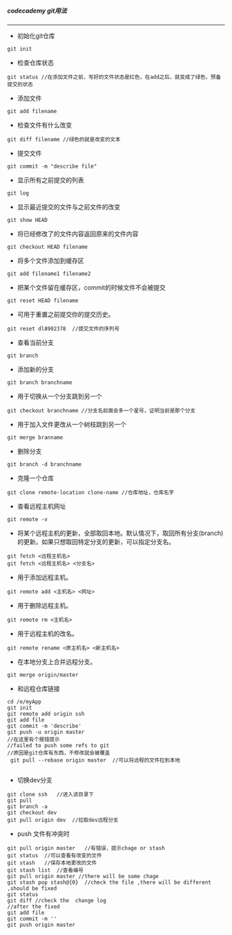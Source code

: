 ##### codecademy git用法

------
* 初始化git仓库
```
git init
```
* 检查仓库状态
```
git status //在添加文件之前，写好的文件状态是红色，在add之后，就变成了绿色，预备提交的状态
```
* 添加文件
```
git add filename
```
* 检查文件有什么改变
```
git diff filename //绿色的就是改变的文本
```
* 提交文件
```
git commit -m "describe file"
```
* 显示所有之前提交的列表
```
git log
```
* 显示最近提交的文件与之前文件的改变
```
git show HEAD
```
* 将已经修改了的文件内容返回原来的文件内容
```
git checkout HEAD filename
```
* 将多个文件添加到缓存区
```
git add filename1 filename2
```
* 把某个文件留在缓存区，commit的时候文件不会被提交
```
git reset HEAD filename
```
* 可用于重置之前提交你的提交历史。
```
git reset dl8902378  //提交文件的序列号
```
* 查看当前分支
```
git branch
```
* 添加新的分支
```
git branch branchname
```
* 用于切换从一个分支跳到另一个
```
git checkout branchname //分支名前面会多一个星号，证明当前是那个分支
```
* 用于加入文件更改从一个树枝跳到另一个
```
git merge branname
```
* 删除分支
```
git branch -d branchname
```
* 克隆一个仓库
```
git clone remote-location clone-name //仓库地址，仓库名字
```
* 查看远程主机网址
```
git remote -v
```
* 将某个远程主机的更新，全部取回本地。默认情况下，取回所有分支(branch)的更新。如果只想取回特定分支的更新，可以指定分支名。
```
git fetch <远程主机名>
git fetch <远程主机名> <分支名>
```
* 用于添加远程主机。
```
git remote add <主机名> <网址>
```
* 用于删除远程主机。
```
git remote rm <主机名>
```
* 用于远程主机的改名。
```
git remote rename <原主机名> <新主机名>
```
* 在本地分支上合并远程分支。
```
git merge origin/master
```
* 和远程仓库链接

```
cd /e/myApp
git init
git remote add origin ssh
git add file
git commit -m 'describe'
git push -u origin master
//在这里有个报错提示
//failed to push some refs to git
//原因是git仓库有东西，不修改就会被覆盖
 git pull --rebase origin master  //可以将远程的文件拉到本地
 
 ```
 
 * 切换dev分支
 
 ```
 git clone ssh   //进入该目录下
 git pull
 git branch -a
 git checkout dev
 git pull origin dev  //拉取dev远程分支
 
 ```
 
 
 * push 文件有冲突时
 
 ```
 git pull origin master   //有错误，提示chage or stash
 git status  //可以查看有改变的文件
 git stash   //保存本地更改的文件
 git stash list  //查看编号
 git pull origin master //there will be some chage 
 git stash pop stash@{0}  //check the file ,there will be different ,should be fixed
 git status   
 git diff //check the  change log
 //after the fixed
 git add file
 git commit -m ''
 git push origin master
 
 ```
 
 
